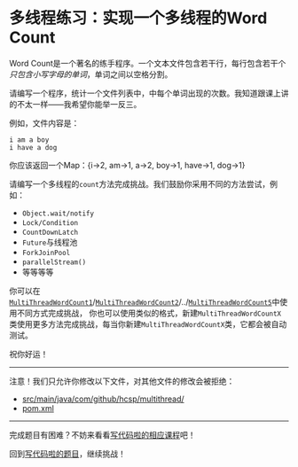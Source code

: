 # 多线程练习：实现一个多线程的Word Count

Word Count是一个著名的练手程序。一个文本文件包含若干行，每行包含若干个*只包含小写字母的单词*，单词之间以空格分割。

请编写一个程序，统计一个文件列表中，中每个单词出现的次数。我知道跟课上讲的不太一样——我希望你能举一反三。

例如，文件内容是：

```
i am a boy
i have a dog
```

你应该返回一个Map：{i->2, am->1, a->2, boy->1, have->1, dog->1}

请编写一个多线程的`count`方法完成挑战。我们鼓励你采用不同的方法尝试，例如：

- `Object.wait/notify`
- `Lock/Condition`
- `CountDownLatch`
- `Future`与线程池
- `ForkJoinPool`
- `parallelStream()`
- 等等等等

你可以在[`MultiThreadWordCount1`](https://github.com/hcsp/multithread-word-count/blob/master/src/main/java/com/github/hcsp/multithread/MultiThreadWordCount1.java)/[`MultiThreadWordCount2`](https://github.com/hcsp/multithread-word-count/blob/master/src/main/java/com/github/hcsp/multithread/MultiThreadWordCount2.java)/../[`MultiThreadWordCount5`](https://github.com/hcsp/multithread-word-count/blob/master/src/main/java/com/github/hcsp/multithread/MultiThreadWordCount5.java)中使用不同方式完成挑战，
你也可以使用类似的格式，新建`MultiThreadWordCountX`类使用更多方法完成挑战，每当你新建`MultiThreadWordCountX`类，它都会被自动测试。

祝你好运！

-----
注意！我们只允许你修改以下文件，对其他文件的修改会被拒绝：
- [src/main/java/com/github/hcsp/multithread/](https://github.com/hcsp/multithread-word-count/blob/master/src/main/java/com/github/hcsp/multithread/)
- [pom.xml](https://github.com/hcsp/multithread-word-count/blob/master/pom.xml)
-----


完成题目有困难？不妨来看看[写代码啦的相应课程](https://xiedaimala.com/tasks/9bf0fb20-929d-4e17-891a-4673291d74a0)吧！

回到[写代码啦的题目](https://xiedaimala.com/tasks/9bf0fb20-929d-4e17-891a-4673291d74a0/quizzes/1b0fc390-74ad-4f55-b355-90b8a9154cc5)，继续挑战！ 
